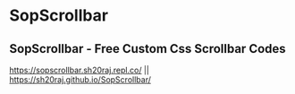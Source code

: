 # SopScrollbar
## SopScrollbar - Free Custom Css Scrollbar Codes
https://sopscrollbar.sh20raj.repl.co/ || https://sh20raj.github.io/SopScrollbar/
